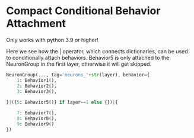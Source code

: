 # Compact Conditional Behavior Attachment

Only works with python 3.9 or higher!

Here we see how the | operator, which connects dictionaries, can be used to conditionally attach behaviors.
Behavior5 is only attached to the NeuronGroup in the first layer, otherwise it will get skipped.

```python
NeuronGroup(..., tag='neurons_'+str(layer), behavior={
    1: Behavior1(),
    2: Behavior2(),
    3: Behavior3(),
    
}|({5: Behavior5()} if layer==1 else {})|{

    7: Behavior7(),
    8: Behavior8(),
    9: Behavior9()
})
```

